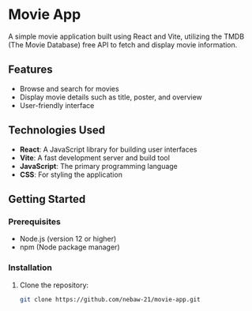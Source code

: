 # Movie App

A simple movie application built using React and Vite, utilizing the TMDB (The Movie Database) free API to fetch and display movie information.

## Features

- Browse and search for movies
- Display movie details such as title, poster, and overview
- User-friendly interface

## Technologies Used

- **React**: A JavaScript library for building user interfaces
- **Vite**: A fast development server and build tool
- **JavaScript**: The primary programming language
- **CSS**: For styling the application

## Getting Started

### Prerequisites

- Node.js (version 12 or higher)
- npm (Node package manager)

### Installation

1. Clone the repository:
   ```bash
   git clone https://github.com/nebaw-21/movie-app.git
